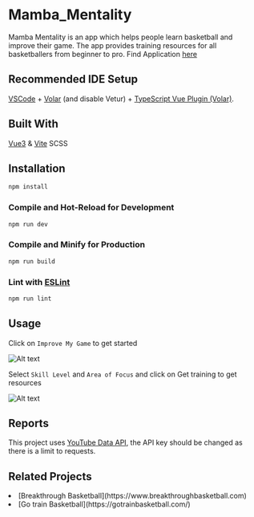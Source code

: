# Mamba_Mentality

Mamba Mentality is an app which helps people learn basketball and improve their game.
The app provides training resources for all basketballers from beginner to pro.
Find Application [here](https://beautiful-paletas-94eba6.netlify.app/)

## Recommended IDE Setup

[VSCode](https://code.visualstudio.com/) + [Volar](https://marketplace.visualstudio.com/items?itemName=Vue.volar) (and disable Vetur) + [TypeScript Vue Plugin (Volar)](https://marketplace.visualstudio.com/items?itemName=Vue.vscode-typescript-vue-plugin).

## Built With

[Vue3](https://vuejs.org/) & [Vite](https://vitejs.dev/)
SCSS

## Installation

```sh
npm install
```

### Compile and Hot-Reload for Development

```sh
npm run dev
```

### Compile and Minify for Production

```sh
npm run build
```

### Lint with [ESLint](https://eslint.org/)

```sh
npm run lint
```

## Usage

Click on `Improve My Game` to get started

![Alt text](https://ik.imagekit.io/Ochoja01/Mamba_Mentality/Screenshot_from_2023-07-08_15-51-20.png?updatedAt=1688827975186)


Select `Skill Level` and `Area of Focus` and click on Get training to get resources

![Alt text](https://ik.imagekit.io/Ochoja01/Mamba_Mentality/Screenshot_from_2023-07-08_15-53-30.png?updatedAt=1688828023217)


## Reports
This project uses [YouTube Data API](https://developers.google.com/youtube/v3), the API key should be changed as there is a limit to requests.

## Related Projects
<li>[Breakthrough Basketball](https://www.breakthroughbasketball.com)</li>
<li>[Go train Basketball](https://gotrainbasketball.com/)</li>
